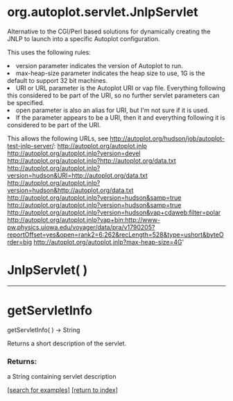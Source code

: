 # org.autoplot.servlet.JnlpServlet

Alternative to the CGI/Perl based solutions for dynamically creating the JNLP to
 launch into a specific Autoplot configuration.
 
 This uses the following rules:
 <li>version parameter indicates the version of Autoplot to run.
 <li>max-heap-size parameter indicates the heap size to use, 1G is the default to support 32 bit machines.
 <li>URI or URL parameter is the Autoplot URI or vap file.  Everything following this considered to be part of the URI, so no further servlet parameters can be specified.
 <li>open parameter is also an alias for URI, but I'm not sure if it is used. 
 <li>If the parameter appears to be a URI, then it and everything following it is considered to be part of the URI.
 
 This allows the following URLs, see http://autoplot.org/hudson/job/autoplot-test-jnlp-server/:
  http://autoplot.org/autoplot.jnlp
  http://autoplot.org/autoplot.jnlp?version=devel
  http://autoplot.org/autoplot.jnlp?http://autoplot.org/data.txt
  http://autoplot.org/autoplot.jnlp?version=hudson&URI=http://autoplot.org/data.txt
  http://autoplot.org/autoplot.jnlp?version=hudson&http://autoplot.org/data.txt
  http://autoplot.org/autoplot.jnlp?version=hudson&samp=true
  http://autoplot.org/autoplot.jnlp?version=hudson&samp=true
  http://autoplot.org/autoplot.jnlp?version=hudson&vap+cdaweb:filter=polar
  http://autoplot.org/autoplot.jnlp?vap+bin:http://www-pw.physics.uiowa.edu/voyager/data/pra/v1790205?reportOffset=yes&open=rank2=6:262&recLength=528&type=ushort&byteOrder=big
  http://autoplot.org/autoplot.jnlp?max-heap-size=4G'

# JnlpServlet( )


***
<a name="getServletInfo"></a>
# getServletInfo
getServletInfo(  ) &rarr; String

Returns a short description of the servlet.

### Returns:
a String containing servlet description

<a href="https://github.com/autoplot/dev/search?q=getServletInfo&unscoped_q=getServletInfo">[search for examples]</a>
<a href="https://github.com/autoplot/documentation/blob/master/javadoc/index-all.md">[return to index]</a>

